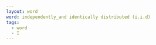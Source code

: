 ```yaml
---
layout: word
word: independently_and identically distributed (i.i.d)
tags:
  - word
  - I
---
```

    